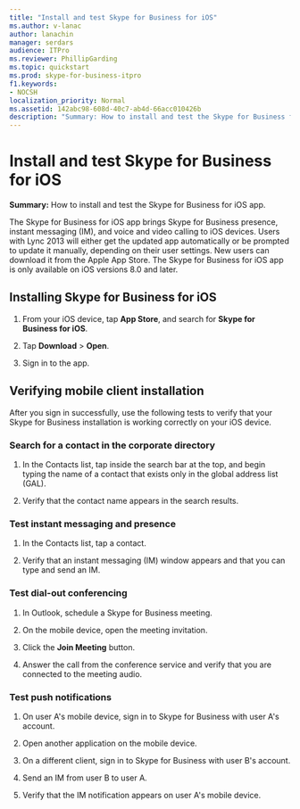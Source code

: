 ```yaml
---
title: "Install and test Skype for Business for iOS"
ms.author: v-lanac
author: lanachin
manager: serdars
audience: ITPro
ms.reviewer: PhillipGarding
ms.topic: quickstart
ms.prod: skype-for-business-itpro
f1.keywords:
- NOCSH
localization_priority: Normal
ms.assetid: 142abc98-608d-40c7-ab4d-66acc010426b
description: "Summary: How to install and test the Skype for Business for iOS app."
---
```


# Install and test Skype for Business for iOS
 
**Summary:** How to install and test the Skype for Business for iOS app.
  
The Skype for Business for iOS app brings Skype for Business presence, instant messaging (IM), and voice and video calling to iOS devices. Users with Lync 2013 will either get the updated app automatically or be prompted to update it manually, depending on their user settings. New users can download it from the Apple App Store. The Skype for Business for iOS app is only available on iOS versions 8.0 and later.
  
## Installing Skype for Business for iOS

1. From your iOS device, tap **App Store**, and search for **Skype for Business for iOS**.
    
2. Tap **Download** > **Open**. 
    
3. Sign in to the app.
    
## Verifying mobile client installation

After you sign in successfully, use the following tests to verify that your Skype for Business installation is working correctly on your iOS device. 
  
### Search for a contact in the corporate directory

1. In the Contacts list, tap inside the search bar at the top, and begin typing the name of a contact that exists only in the global address list (GAL). 
    
2. Verify that the contact name appears in the search results. 
    
### Test instant messaging and presence

1. In the Contacts list, tap a contact. 
    
2. Verify that an instant messaging (IM) window appears and that you can type and send an IM. 
    
### Test dial-out conferencing

1. In Outlook, schedule a Skype for Business meeting. 
    
2. On the mobile device, open the meeting invitation. 
    
3. Click the **Join Meeting** button.
    
4. Answer the call from the conference service and verify that you are connected to the meeting audio. 
    
### Test push notifications

1. On user A's mobile device, sign in to Skype for Business with user A's account. 
    
2. Open another application on the mobile device. 
    
3. On a different client, sign in to Skype for Business with user B's account. 
    
4. Send an IM from user B to user A. 
    
5. Verify that the IM notification appears on user A's mobile device. 
    

